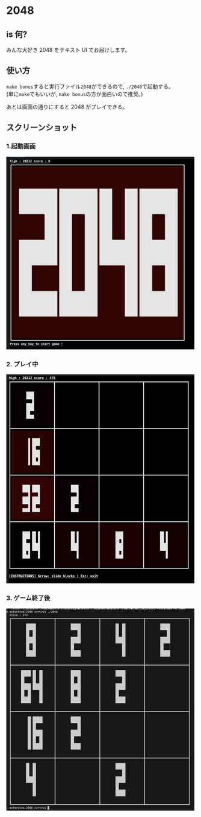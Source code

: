 # 2048

## is 何?

みんな大好き 2048 をテキスト UI でお届けします。

## 使い方

`make bonus`すると実行ファイル`2048`ができるので, `./2048`で起動する。\
(単に`make`でもいいが, `make bonus`の方が面白いので推奨。)

あとは画面の通りにすると 2048 がプレイできる。

## スクリーンショット

### 1.起動画面

<img width=500 src="images/2048-1.png">

### 2. プレイ中

<img width=500 src="images/2048-2.png">

### 3. ゲーム終了後

<img width=500 src="images/2048-3.png">
